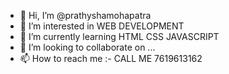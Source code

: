 - 👋 Hi, I’m @prathyshamohapatra
- 👀 I’m interested in WEB DEVELOPMENT
- 🌱 I’m currently learning HTML CSS JAVASCRIPT
- 💞️ I’m looking to collaborate on ...
- 📫 How to reach me :- CALL ME 7619613162

<!---
prathyshamohapatra/prathyshamohapatra is a ✨ special ✨ repository because its `README.md` (this file) appears on your GitHub profile.
You can click the Preview link to take a look at your changes.
--->
